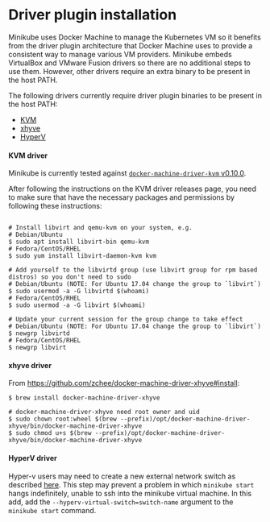 # Driver plugin installation

Minikube uses Docker Machine to manage the Kubernetes VM so it benefits from the
driver plugin architecture that Docker Machine uses to provide a consistent way to
manage various VM providers. Minikube embeds VirtualBox and VMware Fusion drivers
so there are no additional steps to use them. However, other drivers require an
extra binary to be present in the host PATH.

The following drivers currently require driver plugin binaries to be present in
the host PATH:

- [KVM](#kvm-driver)
- [xhyve](#xhyve-driver)
- [HyperV](#HyperV-driver)

#### KVM driver

Minikube is currently tested against [`docker-machine-driver-kvm` v0.10.0](https://github.com/dhiltgen/docker-machine-kvm/releases).

After following the instructions on the KVM driver releases page, you need to make sure that have the necessary packages and permissions by following these instructions:

```

# Install libvirt and qemu-kvm on your system, e.g.
# Debian/Ubuntu
$ sudo apt install libvirt-bin qemu-kvm
# Fedora/CentOS/RHEL
$ sudo yum install libvirt-daemon-kvm kvm

# Add yourself to the libvirtd group (use libvirt group for rpm based distros) so you don't need to sudo
# Debian/Ubuntu (NOTE: For Ubuntu 17.04 change the group to `libvirt`)
$ sudo usermod -a -G libvirtd $(whoami)
# Fedora/CentOS/RHEL
$ sudo usermod -a -G libvirt $(whoami)

# Update your current session for the group change to take effect
# Debian/Ubuntu (NOTE: For Ubuntu 17.04 change the group to `libvirt`)
$ newgrp libvirtd
# Fedora/CentOS/RHEL
$ newgrp libvirt
```

#### xhyve driver

From https://github.com/zchee/docker-machine-driver-xhyve#install:

```
$ brew install docker-machine-driver-xhyve

# docker-machine-driver-xhyve need root owner and uid
$ sudo chown root:wheel $(brew --prefix)/opt/docker-machine-driver-xhyve/bin/docker-machine-driver-xhyve
$ sudo chmod u+s $(brew --prefix)/opt/docker-machine-driver-xhyve/bin/docker-machine-driver-xhyve
```

#### HyperV driver

Hyper-v users may need to create a new external network switch as described [here](https://docs.docker.com/machine/drivers/hyper-v/). This step may prevent a problem in which `minikube start` hangs indefinitely, unable to ssh into the minikube virtual machine. In this add, add the `--hyperv-virtual-switch=switch-name` argument to the `minikube start` command.
